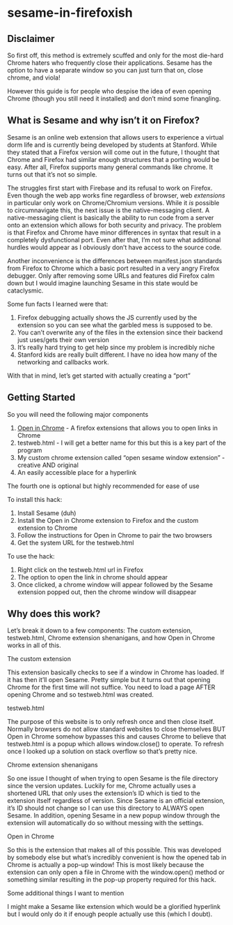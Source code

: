 # sesame-in-firefoxish
## Disclaimer

So first off, this method is extremely scuffed and only for the most die-hard Chrome haters who frequently close their applications. Sesame has the option to have a separate window so you can just turn that on, close chrome, and viola!

However this guide is for people who despise the idea of even opening Chrome (though you still need it installed) and don’t mind some finangling.


## What is Sesame and why isn’t it on Firefox?

Sesame is an online web extension that allows users to experience a virtual dorm life and is currently being developed by students at Stanford. While they stated that a Firefox version will come out in the future, I thought that Chrome and Firefox had similar enough structures that a porting would be easy. After all, Firefox supports many general commands like chrome. It turns out that it’s not so simple. 

The struggles first start with Firebase and its refusal to work on Firefox. Even though the web app works fine regardless of browser, web _extensions_ in particular only work on Chrome/Chromium versions. While it _is_ possible to circumnavigate this, the next issue is the native-messaging client. A native-messaging client is basically the ability to run code from a server onto an extension which allows for both security and privacy. The problem is that Firefox and Chrome have minor differences in syntax that result in a completely dysfunctional port. Even after that, I’m not sure what additional hurdles would appear as I obviously don’t have access to the source code.

Another inconvenience is the differences between manifest.json standards from Firefox to Chrome which a basic port resulted in a very angry Firefox debugger. Only after removing some URLs and features did Firefox calm down but I would imagine launching Sesame in this state would be cataclysmic.

Some fun facts I learned were that:



1.  Firefox debugging actually shows the JS currently used by the extension so you can see what the garbled mess is supposed to be.
2. You can’t overwrite any of the files in the extension since their backend just uses/gets their own version
3. It’s really hard trying to get help since my problem is incredibly niche
4. Stanford kids are really built different. I have no idea how many of the networking and callbacks work.

With that in mind, let’s get started with actually creating a “port”


## Getting Started

So you will need the following major components



1. [Open in Chrome](https://addons.mozilla.org/en-US/firefox/addon/open-in-chrome-browser/) - A firefox extensions that allows you to open links in Chrome
2. testweb.html - I will get a better name for this but this is a key part of the program
3. My custom chrome extension called “open sesame window extension” - creative AND original
4. An easily accessible place for a hyperlink

The fourth one is optional but highly recommended for ease of use

To install this hack:



1. Install Sesame (duh)
2. Install the Open in Chrome extension to Firefox and the custom extension to Chrome
3. Follow the instructions for Open in Chrome to pair the two browsers
4. Get the system URL for the testweb.html

To use the hack:



1. Right click on the testweb.html url in Firefox
2. The option to open the link in chrome should appear
3. Once clicked, a chrome window will appear followed by the Sesame extension popped out, then the chrome window will disappear


## Why does this work?

Let’s break it down to a few components: The custom extension, testweb.html, Chrome extension shenanigans, and how Open in Chrome works in all of this.

The custom extension

This extension basically checks to see if a window in Chrome has loaded. If it has then it’ll open Sesame. Pretty simple but it turns out that opening Chrome for the first time will not suffice. You need to load a page AFTER opening Chrome and so testweb.html was created.

testweb.html

The purpose of this website is to only refresh once and then close itself. Normally browsers do not allow standard websites to close themselves BUT Open in Chrome somehow bypasses this and causes Chrome to believe that testweb.html is a popup which allows window.close()  to operate. To refresh once I looked up a solution on stack overflow so that’s pretty nice.

Chrome extension shenanigans

So one issue I thought of when trying to open Sesame is the file directory since the version updates. Luckily for me, Chrome actually uses a shortened URL that only uses the extension’s ID which is tied to the extension itself regardless of version. Since Sesame is an official extension, it’s ID should not change so I can use this directory to ALWAYS open Sesame. In addition, opening Sesame in a new popup window through the extension will automatically do so without messing with the settings.

Open in Chrome

So this is the extension that makes all of this possible. This was developed by somebody else but what’s incredibly convenient is how the opened tab in Chrome is actually a pop-up window! This is most likely because the extension can only open a file in Chrome with the window.open() method or something similar resulting in the pop-up property required for this hack.

Some additional things I want to mention

I might make a Sesame like extension which would be a glorified hyperlink but I would only do it if enough people actually use this (which I doubt).

